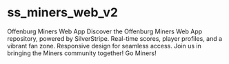 # ss_miners_web_v2
 Offenburg Miners Web App  Discover the Offenburg Miners Web App repository, powered by SilverStripe. Real-time scores, player profiles, and a vibrant fan zone. Responsive design for seamless access. Join us in bringing the Miners community together! Go Miners!
